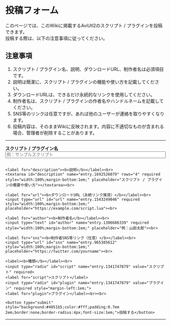# 投稿フォーム
このページでは、このWikiに掲載するAviUtl2のスクリプト / プラグインを投稿できます。<br>
投稿する際は、以下の注意事項に従ってください。
## 注意事項
1. スクリプト / プラグイン名、説明、ダウンロードURL、制作者名は必須項目です。<br>
2. 説明は簡潔に、スクリプト / プラグインの機能や使い方を記載してください。<br>
3. ダウンロードURLは、できるだけ永続的なリンクを使用してください。<br>
4. 制作者名は、スクリプト / プラグインの作者名やハンドルネームを記載してください。<br>
5. SNS等のリンクは任意ですが、あれば他のユーザーが連絡を取りやすくなります。<br>
6. 投稿内容は、そのままWikiに反映されます。内容に不適切なものが含まれる場合、管理者が削除することがあります。

---

<div class="script-form-container">
  <form action="https://docs.google.com/forms/d/e/1FAIpQLScf7Go-ZSdZKM5q3C1Tb85CtB0n78u1joIhXEIV0lPwI4QVcA/formResponse" method="POST" target="_blank">
    <label for="script_name"><b>スクリプト / プラグイン名</b></label><br>
    <input type="text" id="script_name" name="entry.1987768841" required style="width:100%;margin-bottom:1em;" placeholder="例：サンプルスクリプト"><br>

    <label for="description"><b>説明</b></label><br>
    <textarea id="description" name="entry.1692526079" rows="4" required style="width:100%;margin-bottom:1em;" placeholder="スクリプト / プラグインの概要や使い方"></textarea><br>

    <label for="url"><b>ダウンロードURL（永続リンク推奨）</b></label><br>
    <input type="url" id="url" name="entry.1543249046" required style="width:100%;margin-bottom:1em;" placeholder="https://example.com/script.lua"><br>

    <label for="author"><b>制作者名</b></label><br>
    <input type="text" id="author" name="entry.1306686339" required style="width:100%;margin-bottom:1em;" placeholder="例：山田太郎"><br>

    <label for="sns"><b>制作者SNS等リンク（任意）</b></label><br>
    <input type="url" id="sns" name="entry.965385612" style="width:100%;margin-bottom:1em;" placeholder="https://twitter.com/yourname"><br>

    <label><b>種類</b></label><br>
    <input type="radio" id="script" name="entry.1341747879" value="スクリプト" required>
    <label for="script">スクリプト</label>
    <input type="radio" id="plugin" name="entry.1341747879" value="プラグイン" required style="margin-left:1em;">
    <label for="plugin">プラグイン</label><br><br>

    <button type="submit" style="background:#4051b5;color:#fff;padding:0.7em 2em;border:none;border-radius:4px;font-size:1em;">投稿する</button>
  </form>
</div>

---
